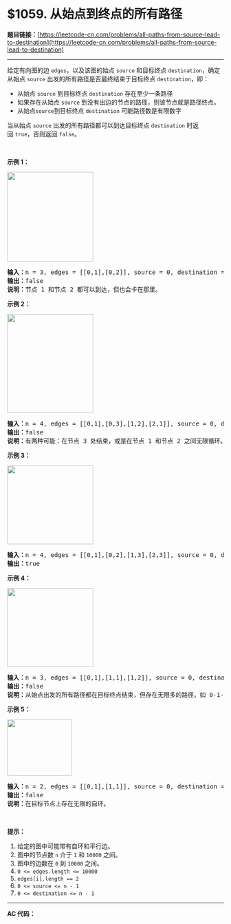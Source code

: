 # $1059. 从始点到终点的所有路径

**题目链接：**[https://leetcode-cn.com/problems/all-paths-from-source-lead-to-destination](https://leetcode-cn.com/problems/all-paths-from-source-lead-to-destination)

---

<div class="content__1Y2H">
 <div class="notranslate">
  <p>给定有向图的边&nbsp;<code>edges</code>，以及该图的始点&nbsp;<code>source</code>&nbsp;和目标终点&nbsp;<code>destination</code>，确定从始点&nbsp;<code>source</code>&nbsp;出发的所有路径是否最终结束于目标终点&nbsp;<code>destination</code>，即：</p> 
  <ul> 
   <li>从始点&nbsp;<code>source</code> 到目标终点&nbsp;<code>destination</code> 存在至少一条路径</li> 
   <li>如果存在从始点&nbsp;<code>source</code> 到没有出边的节点的路径，则该节点就是路径终点。</li> 
   <li>从始点<code>source</code>到目标终点&nbsp;<code>destination</code> 可能路径数是有限数字</li> 
  </ul> 
  <p>当从始点&nbsp;<code>source</code> 出发的所有路径都可以到达目标终点&nbsp;<code>destination</code> 时返回&nbsp;<code>true</code>，否则返回 <code>false</code>。</p> 
  <p>&nbsp;</p> 
  <p><strong>示例 1：</strong></p> 
  <p><img style="height: 208px; width: 200px;" src="/aliyun-lc-upload/uploads/2019/03/21/485_example_1.png" alt=""></p> 
  <pre class="language-text"><strong>输入：</strong>n = 3, edges = [[0,1],[0,2]], source = 0, destination = 2
<strong>输出：</strong>false
<strong>说明：</strong>节点 1 和节点 2 都可以到达，但也会卡在那里。
</pre> 
  <p><strong>示例 2：</strong></p> 
  <p><img style="height: 230px; width: 200px;" src="/aliyun-lc-upload/uploads/2019/03/21/485_example_2.png" alt=""></p> 
  <pre class="language-text"><strong>输入：</strong>n = 4, edges = [[0,1],[0,3],[1,2],[2,1]], source = 0, destination = 3
<strong>输出：</strong>false
<strong>说明：</strong>有两种可能：在节点 3 处结束，或是在节点 1 和节点 2 之间无限循环。
</pre> 
  <p><strong>示例 3：</strong></p> 
  <p><img style="height: 183px; width: 200px;" src="/aliyun-lc-upload/uploads/2019/03/21/485_example_3.png" alt=""></p> 
  <pre class="language-text"><strong>输入：</strong>n = 4, edges = [[0,1],[0,2],[1,3],[2,3]], source = 0, destination = 3
<strong>输出：</strong>true
</pre> 
  <p><strong>示例 4：</strong></p> 
  <p><img style="height: 183px; width: 200px;" src="/aliyun-lc-upload/uploads/2019/03/21/485_example_4.png" alt=""></p> 
  <pre class="language-text"><strong>输入：</strong>n = 3, edges = [[0,1],[1,1],[1,2]], source = 0, destination = 2
<strong>输出：</strong>false
<strong>说明：</strong>从始点出发的所有路径都在目标终点结束，但存在无限多的路径，如 0-1-2，0-1-1-2，0-1-1-1-2，0-1-1-1-1-2 等。
</pre> 
  <p><strong>示例 5：</strong></p> 
  <p><img style="height: 131px; width: 150px;" src="/aliyun-lc-upload/uploads/2019/03/21/485_example_5.png" alt=""></p> 
  <pre class="language-text"><strong>输入：</strong>n = 2, edges = [[0,1],[1,1]], source = 0, destination = 1
<strong>输出：</strong>false
<strong>说明：</strong>在目标节点上存在无限的自环。
</pre> 
  <p>&nbsp;</p> 
  <p><strong>提示：</strong></p> 
  <ol> 
   <li>给定的图中可能带有自环和平行边。</li> 
   <li>图中的节点数&nbsp;<code>n</code>&nbsp;介于&nbsp;<code>1</code> 和&nbsp;<code>10000</code>&nbsp;之间。</li> 
   <li>图中的边数在&nbsp;<code>0</code> 到&nbsp;<code>10000</code>&nbsp;之间。</li> 
   <li><code>0 &lt;= edges.length &lt;= 10000</code></li> 
   <li><code>edges[i].length == 2</code></li> 
   <li><code>0 &lt;= source &lt;= n - 1</code></li> 
   <li><code>0 &lt;= destination &lt;= n - 1</code></li> 
  </ol> 
 </div>
</div>

---

**AC 代码：**

```java

```